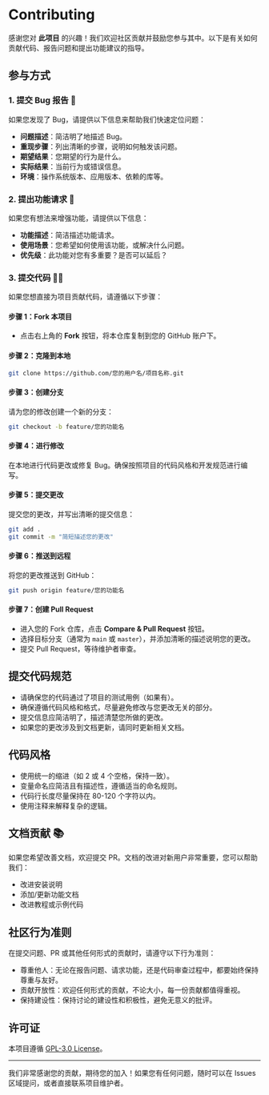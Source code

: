 # Contributing

感谢您对 **此项目** 的兴趣！我们欢迎社区贡献并鼓励您参与其中。以下是有关如何贡献代码、报告问题和提出功能建议的指导。

## 参与方式

### 1. 提交 Bug 报告 🐞
如果您发现了 Bug，请提供以下信息来帮助我们快速定位问题：
- **问题描述**：简洁明了地描述 Bug。
- **重现步骤**：列出清晰的步骤，说明如何触发该问题。
- **期望结果**：您期望的行为是什么。
- **实际结果**：当前行为或错误信息。
- **环境**：操作系统版本、应用版本、依赖的库等。

### 2. 提出功能请求 🚀
如果您有想法来增强功能，请提供以下信息：
- **功能描述**：简洁描述功能请求。
- **使用场景**：您希望如何使用该功能，或解决什么问题。
- **优先级**：此功能对您有多重要？是否可以延后？

### 3. 提交代码 🧑‍💻
如果您想直接为项目贡献代码，请遵循以下步骤：

#### 步骤 1：Fork 本项目
- 点击右上角的 **Fork** 按钮，将本仓库复制到您的 GitHub 账户下。

#### 步骤 2：克隆到本地
```bash
git clone https://github.com/您的用户名/项目名称.git
```

#### 步骤 3：创建分支
请为您的修改创建一个新的分支：
```bash
git checkout -b feature/您的功能名
```

#### 步骤 4：进行修改
在本地进行代码更改或修复 Bug。确保按照项目的代码风格和开发规范进行编写。

#### 步骤 5：提交更改
提交您的更改，并写出清晰的提交信息：
```bash
git add .
git commit -m "简短描述您的更改"
```

#### 步骤 6：推送到远程
将您的更改推送到 GitHub：
```bash
git push origin feature/您的功能名
```

#### 步骤 7：创建 Pull Request
- 进入您的 Fork 仓库，点击 **Compare & Pull Request** 按钮。
- 选择目标分支（通常为 `main` 或 `master`），并添加清晰的描述说明您的更改。
- 提交 Pull Request，等待维护者审查。

## 提交代码规范

- 请确保您的代码通过了项目的测试用例（如果有）。
- 确保遵循代码风格和格式，尽量避免修改与您更改无关的部分。
- 提交信息应简洁明了，描述清楚您所做的更改。
- 如果您的更改涉及到文档更新，请同时更新相关文档。

## 代码风格

- 使用统一的缩进（如 2 或 4 个空格，保持一致）。
- 变量命名应简洁且有描述性，遵循适当的命名规则。
- 代码行长度尽量保持在 80-120 个字符以内。
- 使用注释来解释复杂的逻辑。

## 文档贡献 📚

如果您希望改善文档，欢迎提交 PR。文档的改进对新用户非常重要，您可以帮助我们：
- 改进安装说明
- 添加/更新功能文档
- 改进教程或示例代码

## 社区行为准则

在提交问题、PR 或其他任何形式的贡献时，请遵守以下行为准则：

- 尊重他人：无论在报告问题、请求功能，还是代码审查过程中，都要始终保持尊重与友好。
- 贡献开放性：欢迎任何形式的贡献，不论大小，每一份贡献都值得重视。
- 保持建设性：保持讨论的建设性和积极性，避免无意义的批评。

## 许可证

本项目遵循 [GPL-3.0 License](LICENSE)。

---

我们非常感谢您的贡献，期待您的加入！如果您有任何问题，随时可以在 Issues 区域提问，或者直接联系项目维护者。

